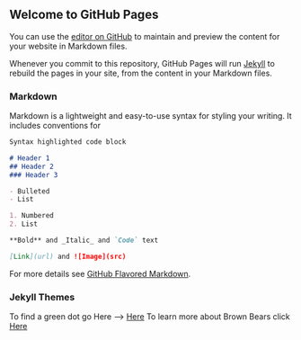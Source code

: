 ## Welcome to GitHub Pages

You can use the [editor on GitHub](https://github.com/araiyan/Own-Website/edit/master/README.md) to maintain and preview the content for your website in Markdown files.

Whenever you commit to this repository, GitHub Pages will run [Jekyll](https://jekyllrb.com/) to rebuild the pages in your site, from the content in your Markdown files.

### Markdown

Markdown is a lightweight and easy-to-use syntax for styling your writing. It includes conventions for

```markdown
Syntax highlighted code block

# Header 1
## Header 2
### Header 3

- Bulleted
- List

1. Numbered
2. List

**Bold** and _Italic_ and `Code` text

[Link](url) and ![Image](src)
```

For more details see [GitHub Flavored Markdown](https://guides.github.com/features/mastering-markdown/).

### Jekyll Themes

To find a green dot go Here --> [Here](https://araiyan.github.io/Own-Website/whatever.html)
To learn more about Brown Bears click [Here](https://araiyan.github.io/Own-Website/Brown-Bear.html)
